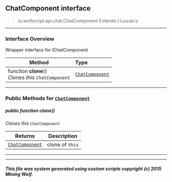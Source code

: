 ## ChatComponent __interface__

>io.wolfscript.api.chat.ChatComponent
>Extends `Cloneable`

---

### Interface Overview

Wrapper interface for IChatComponent

Method | Type   
--- | :--- 
 function __clone__() <br> _Clones this `ChatComponent`_ | [`ChatComponent`](ChatComponent.md)



---


### Public Methods for [`ChatComponent`](ChatComponent.md)

##### <a id='clone'></a>public  function __clone__()

_Clones this `ChatComponent`_

Returns | Description
--- | --- 
[`ChatComponent`](ChatComponent.md) | clone of `this`


---
---


##### This file was system generated using custom scripts copyright (c) 2015 Mining Wolf.
	


